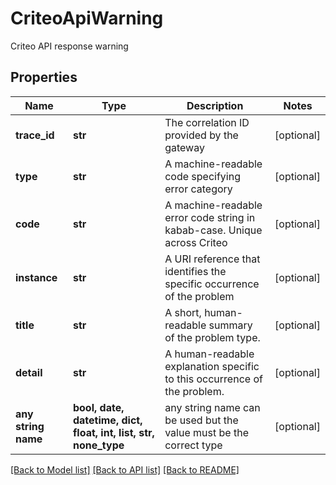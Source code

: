 # CriteoApiWarning

Criteo API response warning

## Properties
Name | Type | Description | Notes
------------ | ------------- | ------------- | -------------
**trace_id** | **str** | The correlation ID provided by the gateway | [optional] 
**type** | **str** | A machine-readable code specifying error category | [optional] 
**code** | **str** | A machine-readable error code string in kabab-case. Unique across Criteo | [optional] 
**instance** | **str** | A URI reference that identifies the specific occurrence of the problem | [optional] 
**title** | **str** | A short, human-readable summary of the problem type. | [optional] 
**detail** | **str** | A human-readable explanation specific to this occurrence of the problem. | [optional] 
**any string name** | **bool, date, datetime, dict, float, int, list, str, none_type** | any string name can be used but the value must be the correct type | [optional]

[[Back to Model list]](../README.md#documentation-for-models) [[Back to API list]](../README.md#documentation-for-api-endpoints) [[Back to README]](../README.md)


